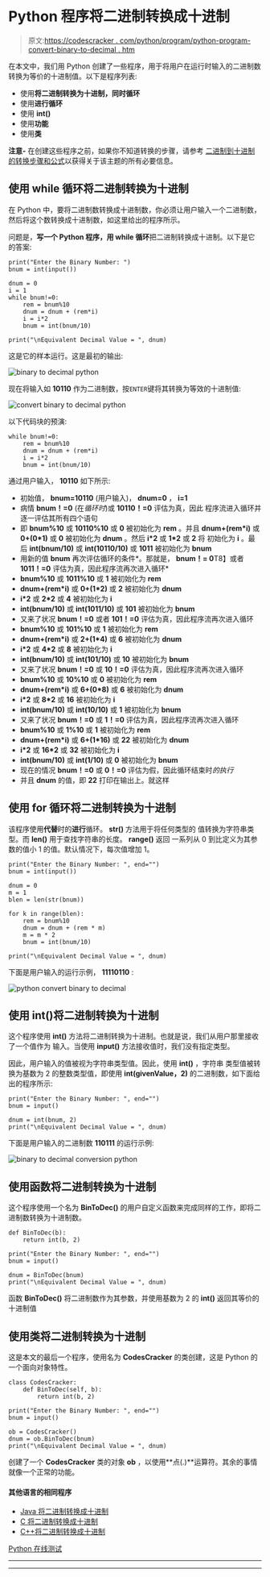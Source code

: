 # Python 程序将二进制转换成十进制

> 原文:[https://codescracker . com/python/program/python-program-convert-binary-to-decimal . htm](https://codescracker.com/python/program/python-program-convert-binary-to-decimal.htm)

在本文中，我们用 Python 创建了一些程序，用于将用户在运行时输入的二进制数转换为等价的十进制值。以下是程序列表:

*   使用**将二进制转换为十进制，同时循环**
*   使用**进行循环**
*   使用 **int()**
*   使用**功能**
*   使用**类**

**注意-** 在创建这些程序之前，如果你不知道转换的步骤，请参考 [二进制到十进制的转换步骤和公式](/computer-fundamental/binary-to-decimal.htm)以获得关于该主题的所有必要信息。

## 使用 while 循环将二进制转换为十进制

在 Python 中，要将二进制数转换成十进制数，你必须让用户输入一个二进制数，然后将这个数转换成十进制数，如这里给出的程序所示。

问题是，**写一个 Python 程序，用 while 循环**把二进制转换成十进制。以下是它的答案:

```
print("Enter the Binary Number: ")
bnum = int(input())

dnum = 0
i = 1
while bnum!=0:
    rem = bnum%10
    dnum = dnum + (rem*i)
    i = i*2
    bnum = int(bnum/10)

print("\nEquivalent Decimal Value = ", dnum)
```

这是它的样本运行。这是最初的输出:

![binary to decimal python](../Images/1e3bc9fa4005f91669c9edf0dc123c2c.png)

现在将输入如 **10110** 作为二进制数，按`ENTER`键将其转换为等效的十进制值:

![convert binary to decimal python](../Images/40e26d4809d8bbfcd4cc5c50c25c01e2.png)

以下代码块的预演:

```
while bnum!=0:
    rem = bnum%10
    dnum = dnum + (rem*i)
    i = i*2
    bnum = int(bnum/10)
```

通过用户输入， **10110** 如下所示:

*   初始值， **bnum=10110** (用户输入)， **dnum=0** ， **i=1**
*   病情 **bnum！=0** (在*循环时*)或 **10110！=0** 评估为真，因此 程序流进入循环并逐一评估其所有四个语句
*   即 **bnum%10** 或 **10110%10** 或 **0** 被初始化为 **rem** 。并且 **dnum+(rem*i)** 或 **0+(0*1)** 或 **0** 被初始化为 **dnum** 。然后 **i*2** 或 **1*2** 或 **2** 将 初始化为 **i** 。最后 **int(bnum/10)** 或 **int(10110/10)** 或 **1011** 被初始化为 **bnum**
*   用新的值 **bnum** 再次评估循环的条件*。那就是， **bnum！= 0**T8】或者 **1011！=0** 评估为真，因此程序流再次进入循环*
*   **bnum%10** 或 **1011%10** 或 **1** 被初始化为 **rem**
*   **dnum+(rem*i)** 或 **0+(1*2)** 或 **2** 被初始化为 **dnum**
*   **i*2** 或 **2*2** 或 **4** 被初始化为 **i**
*   **int(bnum/10)** 或 **int(1011/10)** 或 **101** 被初始化为 **bnum**
*   又来了状况 **bnum！=0** 或者 **101！=0** 评估为真，因此程序流再次进入循环
*   **bnum%10** 或 **101%10** 或 **1** 被初始化为 **rem**
*   **dnum+(rem*i)** 或 **2+(1*4)** 或 **6** 被初始化为 **dnum**
*   **i*2** 或 **4*2** 或 **8** 被初始化为 **i**
*   **int(bnum/10)** 或 **int(101/10)** 或 **10** 被初始化为 **bnum**
*   又来了状况 **bnum！=0** 或 **10！=0** 评估为真，因此程序流再次进入循环
*   **bnum%10** 或 **10%10** 或 **0** 被初始化为 **rem**
*   **dnum+(rem*i)** 或 **6+(0*8)** 或 **6** 被初始化为 **dnum**
*   **i*2** 或 **8*2** 或 **16** 被初始化为 **i**
*   **int(bnum/10)** 或 **int(10/10)** 或 **1** 被初始化为 **bnum**
*   又来了状况 **bnum！=0** 或 **1！=0** 评估为真，因此程序流再次进入循环
*   **bnum%10** 或 **1%10** 或 **1** 被初始化为 **rem**
*   **dnum+(rem*i)** 或 **6+(1*16)** 或 **22** 被初始化为 **dnum**
*   **i*2** 或 **16*2** 或 **32** 被初始化为 **i**
*   **int(bnum/10)** 或 **int(1/10)** 或 **0** 被初始化为 **bnum**
*   现在的情况 **bnum！=0** 或 **0！=0** 评估为假，因此循环结束时*的执行*
*   并且 **dnum** 的值，即 **22** 打印在输出上。就这样

## 使用 for 循环将二进制转换为十进制

该程序使用**代替**时的**进行**循环。 **str()** 方法用于将任何类型的 值转换为字符串类型。而 **len()** 用于查找字符串的长度。 **range()** 返回 一系列从 0 到比定义为其参数的值小 1 的值。默认情况下，每次值增加 1。

```
print("Enter the Binary Number: ", end="")
bnum = int(input())

dnum = 0
m = 1
blen = len(str(bnum))

for k in range(blen):
    rem = bnum%10
    dnum = dnum + (rem * m)
    m = m * 2
    bnum = int(bnum/10)

print("\nEquivalent Decimal Value = ", dnum)
```

下面是用户输入的运行示例， **11110110** :

![python convert binary to decimal](../Images/d477124b253cca409edb65c38e96c2da.png)

## 使用 int()将二进制转换为十进制

这个程序使用 **int()** 方法将二进制转换为十进制。也就是说，我们从用户那里接收了一个值作为 输入。当使用 **input()** 方法接收值时，我们没有指定类型。

因此，用户输入的值被视为字符串类型值。因此，使用 **int()** ，字符串 类型值被转换为基数为 2 的整数类型值，即使用 **int(givenValue，2)** 的二进制数，如下面给出的程序所示:

```
print("Enter the Binary Number: ", end="")
bnum = input()

dnum = int(bnum, 2)
print("\nEquivalent Decimal Value = ", dnum)
```

下面是用户输入的二进制数 **110111** 的运行示例:

![binary to decimal conversion python](../Images/b64c98a0568367bfaca9ddff577f98a5.png)

## 使用函数将二进制转换为十进制

这个程序使用一个名为 **BinToDec()** 的用户自定义函数来完成同样的工作，即将二进制数转换为十进制数。

```
def BinToDec(b):
    return int(b, 2)

print("Enter the Binary Number: ", end="")
bnum = input()

dnum = BinToDec(bnum)
print("\nEquivalent Decimal Value = ", dnum)
```

函数 **BinToDec()** 将二进制数作为其参数，并使用基数为 2 的 **int()** 返回其等价的十进制值

## 使用类将二进制转换为十进制

这是本文的最后一个程序，使用名为 **CodesCracker** 的类创建，这是 Python 的一个面向对象特性。

```
class CodesCracker:
    def BinToDec(self, b):
        return int(b, 2)

print("Enter the Binary Number: ", end="")
bnum = input()

ob = CodesCracker()
dnum = ob.BinToDec(bnum)
print("\nEquivalent Decimal Value = ", dnum)
```

创建了一个 **CodesCracker** 类的对象 **ob** ，以使用**点(.)**运算符。其余的事情就像一个正常的功能。

#### 其他语言的相同程序

*   [Java 将二进制转换成十进制](/java/program/java-program-convert-binary-to-decimal.htm)
*   [C 将二进制转换成十进制](/c/program/c-program-convert-binary-to-decimal.htm)
*   [C++将二进制转换成十进制](/cpp/program/cpp-program-convert-binary-to-decimal.htm)

[Python 在线测试](/exam/showtest.php?subid=10)

* * *

* * *